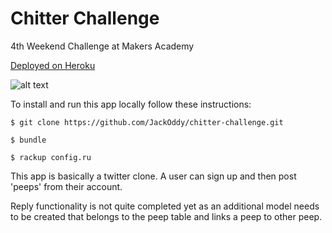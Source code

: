 Chitter Challenge
=================

4th Weekend Challenge at Makers Academy

[Deployed on Heroku](https://chytr.herokuapp.com)

![alt text](http://i.imgur.com/vRsXAWB.png)

To install and run this app locally follow these instructions:
```
$ git clone https://github.com/JackOddy/chitter-challenge.git

$ bundle

$ rackup config.ru
```

This app is basically a twitter clone. A user can sign up and then post 'peeps' from their account.

Reply functionality is not quite completed yet as an additional model needs to be created that belongs to the peep table and links a peep to other peep.
